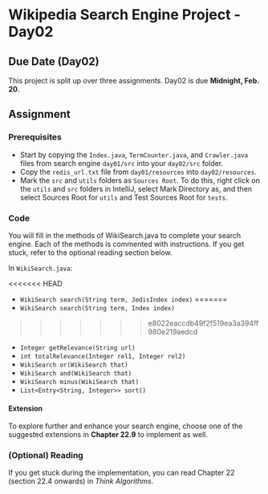 # Wikipedia Search Engine Project - Day02

## Due Date (Day02)

This project is split up over three assignments.  Day02 is due **Midnight, Feb. 20**.

## Assignment

### Prerequisites

* Start by copying the `Index.java`, `TermCounter.java`, and `Crawler.java` files from search engine `day01/src` into your `day02/src` folder. 
* Copy the `redis_url.txt` file from `day01/resources` into `day02/resources`.
* Mark the `src` and `utils` folders as `Sources Root`.  To do this, right click on the `utils` and `src` folders in IntelliJ, select Mark Directory as, and then select Sources Root for `utils` and Test Sources Root for `tests`.

### Code

You will fill in the methods of WikiSearch.java to complete your search engine.  Each of the methods is commented with instructions.  If you get stuck, refer to the optional reading section below.

In `WikiSearch.java`:

<<<<<<< HEAD
* `WikiSearch search(String term, JedisIndex index)`
=======
* `WikiSearch search(String term, Index index)`
>>>>>>> e8022eaccdb49f2f519ea3a394ff980e219aedcd
* `Integer getRelevance(String url)`
* `int totalRelevance(Integer rel1, Integer rel2)`
* `WikiSearch or(WikiSearch that)`
* `WikiSearch and(WikiSearch that)`
* `WikiSearch minus(WikiSearch that)`
* `List<Entry<String, Integer>> sort()`

#### Extension

To explore further and enhance your search engine, choose one of the suggested extensions in **Chapter 22.9** to implement as well.

### (Optional) Reading

If you get stuck during the implementation, you can read Chapter 22 (section 22.4 onwards) in *Think Algorithms*.

